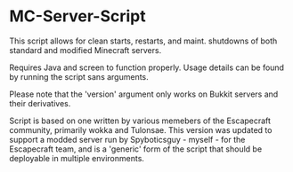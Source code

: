 # MC-Server-Script
This script allows for clean starts, restarts, and maint. shutdowns of both standard and modified Minecraft servers.

Requires Java and screen to function properly. Usage details can be found by running the script sans arguments.

Please note that the 'version' argument only works on Bukkit servers and their derivatives.

Script is based on one written by various memebers of the Escapecraft community, primarily wokka and Tulonsae. This version was updated to support a modded server run by Spyboticsguy - myself - for the Escapecraft team, and is a 'generic' form of the script that should be deployable in multiple environments.
